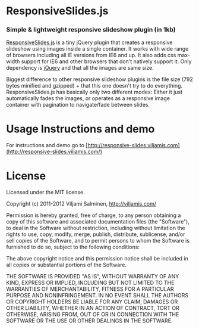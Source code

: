 # ResponsiveSlides.js 
### Simple & lightweight responsive slideshow plugin (in 1kb)


[ResponsiveSlides.js](http://responsive-slides.viljamis.com/) is a tiny jQuery plugin that creates a responsive slideshow using images inside a single container. It works with wide range of browsers including all IE versions from IE6 and up. It also adds css max-width support for IE6 and other browsers that don't natively support it. Only dependency is [jQuery](http://jquery.com/) and that all the images are same size.

Biggest difference to other responsive slideshow plugins is the file size (792 bytes minified and gzipped) + that this one doesn't try to do everything. ResponsiveSlides.js has basically only two different modes: Either it just automatically fades the images, or operates as a responsive image container with pagination to navigate/fade between slides.


Usage Instructions and demo
======

For instructions and demo go to [http://responsive-slides.viljamis.com](http://responsive-slides.viljamis.com/)


License
======

Licensed under the MIT license.

Copyright (c) 2011-2012 Viljami Salminen, http://viljamis.com/

Permission is hereby granted, free of charge, to any person obtaining a copy of this software and associated documentation files (the "Software"), to deal in the Software without restriction, including without limitation the rights to use, copy, modify, merge, publish, distribute, sublicense, and/or sell copies of the Software, and to permit persons to whom the Software is furnished to do so, subject to the following conditions:

The above copyright notice and this permission notice shall be included in all copies or substantial portions of the Software.

THE SOFTWARE IS PROVIDED "AS IS", WITHOUT WARRANTY OF ANY KIND, EXPRESS OR IMPLIED, INCLUDING BUT NOT LIMITED TO THE WARRANTIES OF MERCHANTABILITY, FITNESS FOR A PARTICULAR PURPOSE AND NONINFRINGEMENT. IN NO EVENT SHALL THE AUTHORS OR COPYRIGHT HOLDERS BE LIABLE FOR ANY CLAIM, DAMAGES OR OTHER LIABILITY, WHETHER IN AN ACTION OF CONTRACT, TORT OR OTHERWISE, ARISING FROM, OUT OF OR IN CONNECTION WITH THE SOFTWARE OR THE USE OR OTHER DEALINGS IN THE SOFTWARE.